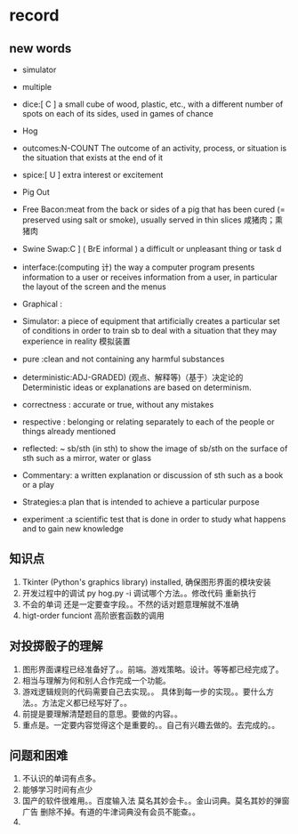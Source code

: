 
# record

## new words 
- simulator 

- multiple 


- dice:[ C ] a small cube of wood, plastic, etc., with a different number of spots on each of its sides, used in games of chance


- Hog


- outcomes:N-COUNT The outcome of an activity, process, or situation is the situation that exists at the end of it



 - spice:[ U ] extra interest or excitement

- Pig Out

- Free Bacon:meat from the back or sides of a pig that has been cured (= preserved using salt or smoke), usually served in thin slices 咸猪肉；熏猪肉

- Swine Swap:C ] ( BrE informal ) a difficult or unpleasant thing or task d

- interface:(computing 计) the way a computer program presents information to a user or receives information from a user, in particular the layout of the screen and the menus 

- Graphical :

- Simulator: a piece of equipment that artificially creates a particular set of conditions in order to train sb to deal with a situation that they may experience in reality 模拟装置

- pure :clean and not containing any harmful substances


- deterministic:ADJ-GRADED) (观点、解释等)（基于）决定论的 Deterministic ideas or explanations are based on determinism.

- correctness : accurate or true, without any mistakes

- respective : belonging or relating separately to each of the people or things already mentioned 

- reflected: ~ sb/sth (in sth) to show the image of sb/sth on the surface of sth such as a mirror, water or glass 

- Commentary: a written explanation or discussion of sth such as a book or a play 

- Strategies:a plan that is intended to achieve a particular purpose

- experiment :a scientific test that is done in order to study what happens and to gain new knowledge



## 知识点
1. Tkinter (Python's graphics library) installed,  确保图形界面的模块安装
2. 开发过程中的调试 py hog.py -i 调试哪个方法。。修改代码 重新执行
3. 不会的单词 还是一定要查字段。。不然的话对题意理解就不准确
5. higt-order funciont 高阶嵌套函数的调用

## 对投掷骰子的理解
1. 图形界面课程已经准备好了。。前端。游戏策略。设计。等等都已经完成了。
2. 相当与理解为何和别人合作完成一个功能。
3. 游戏逻辑规则的代码需要自己去实现。。 具体到每一步的实现。。要什么方法。。方法定义都已经写好了。。
4. 前提是要理解清楚题目的意思。要做的内容。。
5. 重点是。一定要内容觉得这个是重要的。。自己有兴趣去做的。去完成的。。


## 问题和困难
1. 不认识的单词有点多。
2. 能够学习时间有点少
3. 国产的软件很难用。。百度输入法 莫名其妙会卡。。金山词典。莫名其妙的弹窗广告 删除不掉。有道的牛津词典没有会员不能查。。
4. 